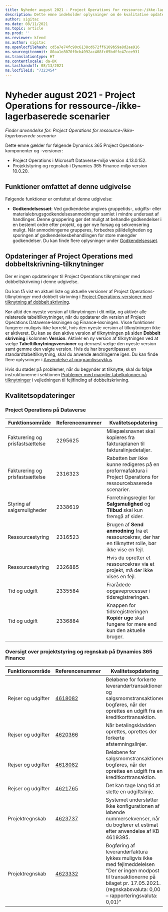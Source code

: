 ```yaml
---
title: Nyheder august 2021 - Project Operations for ressource-/ikke-lagerbaserede scenarier
description: Dette emne indeholder oplysninger om de kvalitative opdateringer, der er tilgængelige i august 2021-udgivelsen af Project Operations for ressourcebaserede/ikke-lagerbaserede scenarier.
author: sigitac
ms.date: 08/11/2021
ms.topic: article
ms.prod: ''
ms.reviewer: kfend
ms.author: sigitac
ms.openlocfilehash: cd5a7e74fc90c6138cd672ff6109b59a8d2ae916
ms.sourcegitcommit: 80aa1e8070f0cb4992ac408fc05bdffe47cee931
ms.translationtype: HT
ms.contentlocale: da-DK
ms.lasthandoff: 08/13/2021
ms.locfileid: "7323454"
---
```

# <a name="whats-new-august-2021---project-operations-for-resourcenon-stocked-based-scenarios"></a>Nyheder august 2021 - Project Operations for ressource-/ikke-lagerbaserede scenarier

*Finder anvendelse for: Project Operations for ressource-/ikke-lagerbaserede scenarier*

Dette emne gælder for følgende Dynamics 365 Project Operations-komponenter og -versioner:

   - Project Operations i Microsoft Dataverse-miljø version 4.13.0.152.
   - Projektstyring og regnskab i Dynamics 365 Finance-miljø version 10.0.20.

## <a name="features-included-in-this-release"></a>Funktioner omfattet af denne udgivelse

Følgende funktioner er omfattet af denne udgivelse:

- **Godkendelsessæt**: Ved godkendelse angives gruppetids-, udgifts- eller materialebrugsgodkendelsesanmodninger samlet i mindre undersæt af handlinger. Denne gruppering gør det muligt at behandle godkendelser i en bestemt ordre efter projekt, og gør nye forsøg og sekvensering muligt. Når anmodningerne grupperes, forbedres pålideligheden og sporingen af godkendelsesbehandlingen for store mængder godkendelser. Du kan finde flere oplysninger under [Godkendelsessæt](../approvals/approval-sets.md).

## <a name="project-operations-dual-write-maps-updates"></a>Opdateringer af Project Operations med dobbeltskrivning-tilknytninger

Der er ingen opdateringer til Project Operations tilknytninger med dobbeltskrivning i denne udgivelse. 

Du kan få vist en aktuel liste og aktuelle versioner af Project Operations-tilknytninger med dobbelt skrivning i [Project Operations-versioner med tilknytning af dobbelt skrivning](../environment/resource-dual-write-maps.md).

Kør altid den nyeste version af tilknytningen i dit miljø, og aktivér alle relaterede tabeltilknytninger, når du opdaterer din version af Project Operations Dataverse-løsningen og Finance-løsningen. Visse funktioner fungerer muligvis ikke korrekt, hvis den nyeste version af tilknytningen ikke er aktiveret. Du kan se den aktive version af tilknytningen på siden **Dobbelt skrivning** i kolonnen **Version**. Aktivér en ny version af tilknytningen ved at vælge **Tabeltilknytningsversioner** og dernæst vælge den nyeste version samt gemme den valgte version. Hvis du har brugertilpasset en standardtabeltilknytning, skal du anvende ændringerne igen. Du kan finde flere oplysninger i [Anvendelse af programlivscyklus](/dynamics365/fin-ops-core/dev-itpro/data-entities/dual-write/app-lifecycle-management).

Hvis du støder på problemer, når du begynder at tilknytte, skal du følge instruktionerne i sektionen [Problemer med mangler tabelkolonner på tilknytninger](/dynamics365/fin-ops-core/dev-itpro/data-entities/dual-write/dual-write-troubleshooting-finops-upgrades#missing-table-columns-issue-on-maps) i vejledningen til fejlfinding af dobbeltskrivning.

## <a name="quality-updates"></a>Kvalitetsopdateringer

### <a name="project-operations-on-dataverse"></a>Project Operations på Dataverse

| **Funktionsområde** | **Referencenummer** | **Kvalitetsopdatering** |
| --- | --- | --- |
| Fakturering og prisfastsættelse | 2295625 | Milepælsnavnet skal kopieres fra fakturaplanen til fakturalinjedetaljer. |
| Fakturering og prisfastsættelse | 2316323 | Rabatten bør ikke kunne redigeres på en proformafaktura i Project Operations for ressourcebaserede scenarier. |
| Styring af salgsmuligheder | 2338619 | Forretningsregler for **Salgsmulighed** og **Tilbud** skal kun fremgå af sider. |
| Ressourcestyring | 2316523 | Brugen af **Send anmodning** fra et ressourcekrav, der har en tilknyttet rolle, bør ikke vise en fejl. |
| Ressourcestyring | 2326885 | Hvis du opretter et ressourcekrav via et projekt, må der ikke vises en fejl. |
| Tid og udgift | 2335584 | Frarådede opgaveprocesser i tidsregistreringen. |
| Tid og udgift | 2336884 | Knappen for tidsregistreringen **Kopiér uge** skal fungere for mere end kun den aktuelle bruger. |


### <a name="project-management-and-accounting-on-dynamics-365-finance"></a>Oversigt over projektstyring og regnskab på Dynamics 365 Finance

| Funktionsområde | Referencenummer | Kvalitetsopdatering |
| --- | --- | --- |
| Rejser og udgifter | [4618082](https://fix.lcs.dynamics.com/Issue/Details?kb=4618082&amp;bugId=583101&amp;dbType=3&amp;qc=9c85ac8ca1e5e9cd07fac9e9aa2cb0914724e28b86ad3339dacf7741f554c605) | Beløbene for forkerte leverandørtransaktioner og salgsmomstransaktioner bogføres, når der oprettes en udgift fra en kreditkorttransaktion. |
| Rejser og udgifter | [4620366](https://fix.lcs.dynamics.com/Issue/Details?kb=4620366&amp;bugId=579485&amp;dbType=3&amp;qc=e864789bd95505ea624c537d585bf113c2de60b97c88439d44693dbd85aa8e92) | Når betalingskladden oprettes, oprettes der forkerte afstemningslinjer. |
| Rejser og udgifter | [4618082](https://fix.lcs.dynamics.com/Issue/Details?kb=4618082&amp;bugId=583101&amp;dbType=3&amp;qc=9c85ac8ca1e5e9cd07fac9e9aa2cb0914724e28b86ad3339dacf7741f554c605) | Beløbene for salgsmomstransaktioner bogføres, når der oprettes en udgift fra en kreditkorttransaktion. |
| Rejser og udgifter | [4621765](https://fix.lcs.dynamics.com/Issue/Details?kb=4621765&amp;bugId=587306&amp;dbType=3&amp;qc=6fbfad0123d4e95eaf8d5a5a2f6c354577c991b7905c852ab02d1f94e728a876) | Det kan tage lang tid at slette en udgiftslinje. |
| Projektregnskab | [4623737](https://fix.lcs.dynamics.com/Issue/Details?kb=4623737&amp;bugId=598109&amp;dbType=3&amp;qc=4101fc5865201e21815299f2ff11ae46d5d5370510868df86c25ee09a8ca1a0c) | Systemet understøtter ikke konfigurationen af løbende nummersekvenser, når du bogfører et estimat efter anvendelse af KB 4619395. |
| Projektregnskab | [4623332](https://fix.lcs.dynamics.com/Issue/Details?kb=4623332&amp;bugId=586034&amp;dbType=3&amp;qc=2f64bb1977c4a9c9dd2ce9de7e72230b86eca14b6295c5bbfb614ea97ad81caf) | Bogføring af leverandørfaktura lykkes muligvis ikke med fejlmeddelelsen "Der er ingen modpost til transaktionerne på bilaget pr. 17.05.2021. (regnskabsvaluta: 0,00 – rapporteringsvaluta: 0,01)" |

